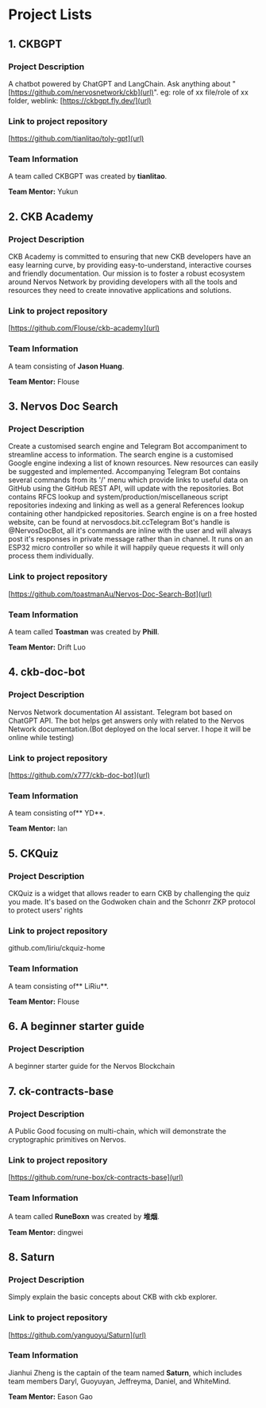 # Project Lists

## 1. CKBGPT

### Project Description
A chatbot powered by ChatGPT and LangChain. Ask anything about "[https://github.com/nervosnetwork/ckb](url)". eg: role of xx file/role of xx folder, weblink: [https://ckbgpt.fly.dev/](url)

### Link to project repository
[https://github.com/tianlitao/toly-gpt](url)

### Team Information
A team called CKBGPT was created by **tianlitao**.

**Team Mentor:** Yukun


## 2. CKB Academy
### Project Description
CKB Academy is committed to ensuring that new CKB developers have an easy learning curve, by providing easy-to-understand, interactive courses and friendly documentation. Our mission is to foster a robust ecosystem around Nervos Network by providing developers with all the tools and resources they need to create innovative applications and solutions.

### Link to project repository
[https://github.com/Flouse/ckb-academy](url)

### Team Information
A team consisting of **Jason Huang**.

**Team Mentor:** Flouse


## 3. Nervos Doc Search
### Project Description
Create a customised search engine and Telegram Bot accompaniment to streamline access to information. The search engine is a customised Google engine indexing a list of known resources. New resources can easily be suggested and implemented. Accompanying Telegram Bot contains several commands from its '/' menu which provide links to useful data on GitHub using the GitHub REST API, will update with the repositories. Bot contains RFCS lookup and system/production/miscellaneous script repositories indexing and linking as well as a general References lookup containing other handpicked repositories. Search engine is on a free hosted website, can be found at nervosdocs.bit.ccTelegram Bot's handle is @NervosDocBot, all it's commands are inline with the user and will always post it's responses in private message rather than in channel. It runs on an ESP32 micro controller so while it will happily queue requests it will only process them individually.

### Link to project repository
[https://github.com/toastmanAu/Nervos-Doc-Search-Bot](url)

### Team Information
A team called **Toastman** was created by **Phill**.

**Team Mentor:** Drift Luo

## 4. ckb-doc-bot

### Project Description
Nervos Network documentation AI assistant. Telegram bot based on ChatGPT API. The bot helps get answers only with related to the Nervos Network documentation.(Bot deployed on the local server. I hope it will be online while testing)

### Link to project repository
[https://github.com/x777/ckb-doc-bot](url)

### Team Information
A team consisting of** YD**.

**Team Mentor:** Ian

## 5. CKQuiz

### Project Description
CKQuiz is a widget that allows reader to earn CKB by challenging the quiz you made. It's based on the Godwoken chain and the Schonrr ZKP protocol to protect users' rights

### Link to project repository
github.com/liriu/ckquiz-home 

### Team Information
A team consisting of** LiRiu**.

**Team Mentor:** Flouse

## 6. A beginner starter guide
### Project Description
A beginner starter guide for the Nervos Blockchain

## 7. ck-contracts-base
### Project Description
A Public Good focusing on multi-chain, which will demonstrate the cryptographic primitives on Nervos. 

### Link to project repository
[https://github.com/rune-box/ck-contracts-base](url)

### Team Information
A team called **RuneBoxn** was created by **堆烟**.

**Team Mentor:** dingwei

## 8. Saturn
### Project Description
Simply explain the basic concepts about CKB with ckb explorer.

### Link to project repository
[https://github.com/yanguoyu/Saturn](url)

### Team Information
Jianhui Zheng is the captain of the team named **Saturn**, which includes team members Daryl, Guoyuyan, Jeffreyma, Daniel, and WhiteMind.

**Team Mentor:** Eason Gao

